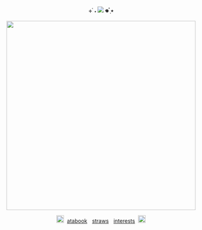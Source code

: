 <p align="center">
<h4 align="center"
 
⊹ ࣪ ˖  ![](https://komarev.com/ghpvc/?username=thedesires&label=𐙚+SOLDIER++&color=5379b5)  𖦹 ๋࣭ ⭑ 

 </h4>
<p align="center">
 <img width="500" src="https://files.catbox.moe/b15guh.jpg"
 </p>


<p align="center">
 <img width="20" src="https://i.imgur.com/urzELT7.gif"
  </p>
 ‎ 
<a href="https://thedesires.atabook.org/">atabook</a>
<img width="5" src="https://64.media.tumblr.com/41c09ec0e28ede808a0b1351a6ff7957/5683035dc8647820-55/s250x400/04623cde3e2d0f27e0cf703a18cb52e6d0aebf43.pnj"
  </p>
<a href="https://dmc4.straw.page/">straws</a> 
 <img width="5" src="https://64.media.tumblr.com/41c09ec0e28ede808a0b1351a6ff7957/5683035dc8647820-55/s250x400/04623cde3e2d0f27e0cf703a18cb52e6d0aebf43.pnj"
  </p>
 <a href="https://listography.com/raidante">interests</a> 
 ‎ 
<img width="20" src="https://i.imgur.com/NYuEkC7.gif"
  </p>
